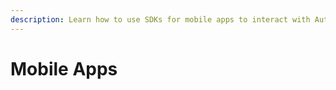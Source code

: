 ```yaml
---
description: Learn how to use SDKs for mobile apps to interact with Authgear
---
```


# Mobile Apps

